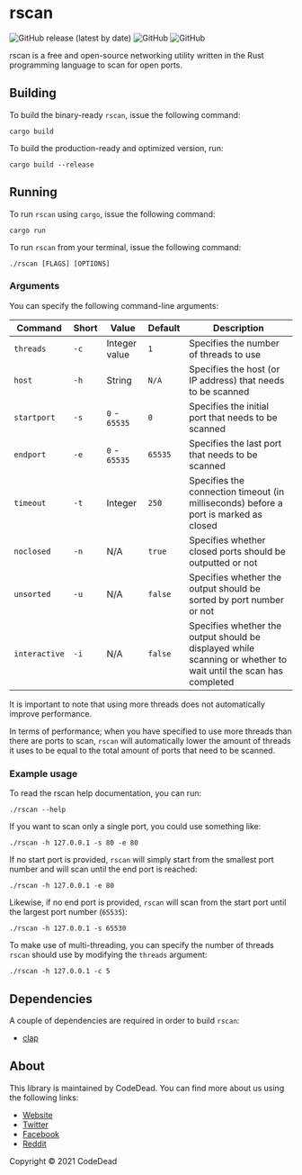 # rscan

![GitHub release (latest by date)](https://img.shields.io/github/v/release/CodeDead/rscan)
![GitHub](https://img.shields.io/badge/language-Rust-green)
![GitHub](https://img.shields.io/github/license/CodeDead/rscan)

rscan is a free and open-source networking utility written in the Rust programming language to scan for open ports.

## Building

To build the binary-ready `rscan`, issue the following command:
```shell
cargo build
```

To build the production-ready and optimized version, run:
```shell
cargo build --release
```

## Running

To run `rscan` using `cargo`, issue the following command:

```shell
cargo run
```

To run `rscan` from your terminal, issue the following command:
```shell
./rscan [FLAGS] [OPTIONS]
```

### Arguments

You can specify the following command-line arguments:

| Command       | Short | Value            | Default | Description                                                                                                     |
|---------------|-------|------------------|---------|-----------------------------------------------------------------------------------------------------------------|
| `threads`     | `-c`  | Integer value    | `1`     | Specifies the number of threads to use                                                                          |
| `host`        | `-h`  | String           | `N/A`   | Specifies the host (or IP address) that needs to be scanned                                                     |
| `startport`   | `-s`  | `0` - `65535`    | `0`     | Specifies the initial port that needs to be scanned                                                             |
| `endport`     | `-e`  | `0` - `65535`    | `65535` | Specifies the last port that needs to be scanned                                                                |
| `timeout`     | `-t`  | Integer          | `250`   | Specifies the connection timeout (in milliseconds) before a port is marked as closed                            |
| `noclosed`    | `-n`  | N/A              | `true`  | Specifies whether closed ports should be outputted or not                                                       |
| `unsorted`    | `-u`  | N/A              | `false` | Specifies whether the output should be sorted by port number or not                                             |
| `interactive` | `-i`  | N/A              | `false` | Specifies whether the output should be displayed while scanning or whether to wait until the scan has completed |

It is important to note that using more threads does not automatically improve performance.

In terms of performance; when you have specified to use more threads than there are ports to scan, `rscan` will automatically lower the amount of threads it uses to be equal to the total amount of ports
that need to be scanned.

### Example usage

To read the rscan help documentation, you can run:
```shell
./rscan --help
```

If you want to scan only a single port, you could use something like:
```shell
./rscan -h 127.0.0.1 -s 80 -e 80
```

If no start port is provided, `rscan` will simply start from the smallest port number and will scan until the end port is reached:
```shell
./rscan -h 127.0.0.1 -e 80
```

Likewise, if no end port is provided, `rscan` will scan from the start port until the largest port number (`65535`):
```shell
./rscan -h 127.0.0.1 -s 65530
```

To make use of multi-threading, you can specify the number of threads `rscan` should use by modifying the `threads` argument:
```shell
./rscan -h 127.0.0.1 -c 5
```

## Dependencies

A couple of dependencies are required in order to build `rscan`:

* [clap](https://crates.io/crates/clap)

## About

This library is maintained by CodeDead. You can find more about us using the following links:

* [Website](https://codedead.com)
* [Twitter](https://twitter.com/C0DEDEAD)
* [Facebook](https://facebook.com/deadlinecodedead)
* [Reddit](https://reddit.com/r/CodeDead/)

Copyright © 2021 CodeDead
